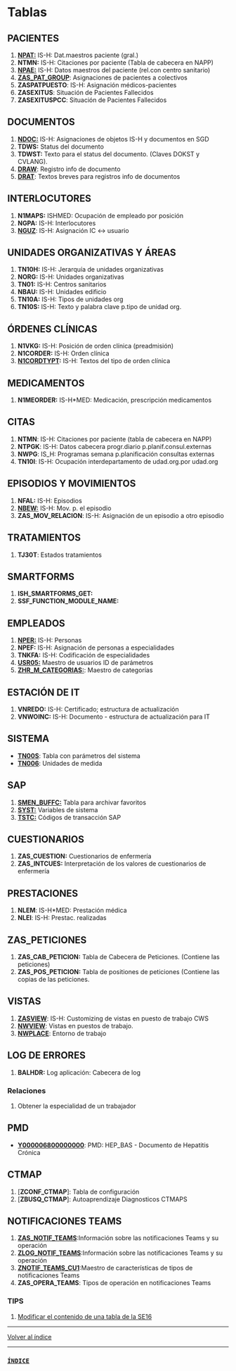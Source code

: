 # Tablas

## PACIENTES
1. [**NPAT:**](./npat.md) IS-H: Dat.maestros paciente (gral.)
2. **NTMN:** IS-H: Citaciones por paciente (Tabla de cabecera en NAPP)
3. [**NPAE:**](./npae.md) IS-H: Datos maestros del paciente (rel.con centro sanitario)
4. [**ZAS_PAT_GROUP**](./zas_pat_group.md): Asignaciones de pacientes a colectivos
5. **ZASPATPUESTO**: IS-H: Asignación médicos-pacientes
6. **ZASEXITUS**: Situación de Pacientes Fallecidos
7. **ZASEXITUSPCC**: Situación de Pacientes Fallecidos


## DOCUMENTOS
1. [**NDOC:**](./ndoc.md) IS-H: Asignaciones de objetos IS-H y documentos en SGD
2. **TDWS:** Status del documento
3. **TDWST:** Texto para el status del documento. (Claves DOKST y CVLANG).
4. [**DRAW**](./draw.md): Registro info de documento
5. [**DRAT**](./drat.md): Textos breves para registros info de documentos
 

## INTERLOCUTORES
1. **N1MAPS:** ISHMED: Ocupación de empleado por posición
2. **NGPA:** IS-H: Interlocutores
3. [**NGUZ**](./nguz.md): IS-H: Asignación IC <-> usuario

## UNIDADES ORGANIZATIVAS Y ÁREAS
1. **TN10H:** IS-H: Jerarquía de unidades organizativas
2. **NORG:** IS-H: Unidades organizativas
3. **TN01:** IS-H: Centros sanitarios
4. **NBAU:** IS-H: Unidades edificio
5. **TN10A:** IS-H: Tipos de unidades org
6. **TN10S:** IS-H: Texto y palabra clave p.tipo de unidad org.

## ÓRDENES CLÍNICAS
1. **N1VKG:** IS-H: Posición de orden clínica (preadmisión)
2. **N1CORDER:** IS-H: Orden clínica
3. **[N1CORDTYPT](./n1cordtypt.md):** IS-H: Textos del tipo de orden clínica

## MEDICAMENTOS
1. **N1MEORDER:** IS-H\*MED: Medicación, prescripción medicamentos

## CITAS
1. **NTMN**: IS-H: Citaciones por paciente (tabla de cabecera en NAPP)
2. **NTPGK**: IS-H: Datos cabecera progr.diario p.planif.consul.externas
3. **NWPG**: IS_H: Programas semana p.planificación consultas externas
4. **TN10I**: IS-H: Ocupación interdepartamento de udad.org.por udad.org

## EPISODIOS Y MOVIMIENTOS
1. **NFAL:** IS-H: Episodios
2. [**NBEW:**](./nbew.md) IS-H: Mov. p. el episodio
3. **ZAS_MOV_RELACION**: IS-H: Asignación de un episodio a otro episodio

## TRATAMIENTOS
1. **TJ30T**: Estados tratamientos

## SMARTFORMS
1. **ISH_SMARTFORMS_GET:** 
2. **SSF_FUNCTION_MODULE_NAME:** 

## EMPLEADOS
1. [**NPER:**](./nper.md) IS-H: Personas
2. **NPEF:** IS-H: Asignación de personas a especialidades
3. **TNKFA:** IS-H: Codificación de especialidades
4. [**USR05:**](./usr05.md) Maestro de usuarios ID de parámetros
5. [**ZHR_M_CATEGORIAS:**](./zhr_m_categorias.md): Maestro de categorías

## ESTACIÓN DE IT
1. **VNREDO:** IS-H: Certificado; estructura de actualización
2. **VNWOINC:** IS-H: Documento - estructura de actualización para IT

## SISTEMA
- [**TN00S**](./tn00s.md): Tabla con parámetros del sistema
- [**TN006**](./tn006.md): Unidades de medida

## SAP
1. [**SMEN_BUFFC:**](./smen_buffc.md) Tabla para archivar favoritos
2. [**SYST:**](./syst.md) Variables de sistema
3. [**TSTC:**](./tstc.md) Códigos de transacción SAP

## CUESTIONARIOS
1. **ZAS_CUESTION:** Cuestionarios de enfermería
2. **ZAS_INTCUES:** Interpretación de los valores de cuestionarios de enfermería

## PRESTACIONES
1. **NLEM**: IS-H\*MED: Prestación médica
2. **NLEI**: IS-H: Prestac. realizadas

## ZAS_PETICIONES
1. **ZAS_CAB_PETICION:** Tabla de Cabecera de Peticiones. (Contiene las peticiones)
2. **ZAS_POS_PETICION:** Tabla de positiones de peticiones (Contiene las copias de las peticiones. 

## VISTAS
1. [**ZASVIEW**](./zasview.md): IS-H: Customizing de vistas en puesto de trabajo CWS
2. [**NWVIEW**](./nwview.md): Vistas en puestos de trabajo.
3. [**NWPLACE**](./nwplace.md): Entorno de trabajo

## LOG DE ERRORES
1. **BALHDR:** Log aplicación: Cabecera de log
### Relaciones
1. Obtener la especialidad de un trabajador

## PMD
- [**Y000006800000000**](./Y000006800000000.md): PMD: HEP_BAS - Documento de Hepatitis Crónica

## CTMAP
1. [**ZCONF_CTMAP**]: Tabla de configuración
2. [**ZBUSQ_CTMAP**]: Autoaprendizaje Diagnosticos CTMAPS

## NOTIFICACIONES TEAMS
1. [**ZAS_NOTIF_TEAMS**]():Información sobre las notificaciones Teams y su operación
2. [**ZLOG_NOTIF_TEAMS**]():Información sobre las notificaciones Teams y su operación
3. [**ZNOTIF_TEAMS_CU1**]():Maestro de características de tipos de notificaciones Teams
4. **ZAS_OPERA_TEAMS**: Tipos de operación en notificaciones Teams

### TIPS
1. [Modificar el contenido de una tabla de la SE16](https://github.com/rasnerdev/abap/blob/master/jara/sap/modificar_tabla_se16.md)

<hr>

[Volver al índice](https://github.com/rasnerdev/abap/blob/master/jara/indice.md)


<hr />

### [```ÍNDICE```](../indice.md)